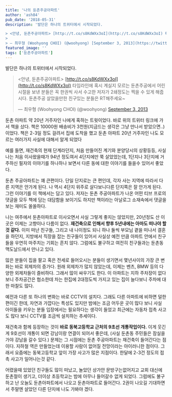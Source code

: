```yaml
---
title: '나의 둔촌주공아파트'
author: 'ash84'
pub_date: '2018-05-31'
description: '발단은 하나의 트위터에서 시작되었다.  

> <안녕, 둔촌주공아파트> [http://t.co/s8KdWXx3oI](http://t.co/s8KdWXx3oI) 타임라인에 혹시 계실지 모르는 둔촌주공에서 어린시절을 보낸 분들은 꼭 한권씩 사서 수고한 저자가 2쇄정도는 찍을 수 있게 해줍시다. 둔촌주공 살았을만한 친구있는 분들은 RT해주세요~
> 
> — 최우형 (Woohyong CHOI) (@woohyong) [September 3, 2013](https://twitter.com/woohyong/statuses/37474239534'
featured_image: ''
tags: ['둔촌주공아파트']
---
```



발단은 하나의 트위터에서 시작되었다.  

> <안녕, 둔촌주공아파트> [http://t.co/s8KdWXx3oI](http://t.co/s8KdWXx3oI) 타임라인에 혹시 계실지 모르는 둔촌주공에서 어린시절을 보낸 분들은 꼭 한권씩 사서 수고한 저자가 2쇄정도는 찍을 수 있게 해줍시다. 둔촌주공 살았을만한 친구있는 분들은 RT해주세요~
> 
> — 최우형 (Woohyong CHOI) (@woohyong) [September 3, 2013](https://twitter.com/woohyong/statuses/374742395344408576)

<script async="" charset="utf-8" src="//platform.twitter.com/widgets.js"></script>

둔촌 아파트 약 20년 거주자인 나에게 혹하는 트윗이었다. 바로 위의 트위터 링크에 가서 책을 샀다. 책은 10000원 배송비가 3천원(지금드는 생각은 그냥 만나서 받았으면..)이었다. 책은 2-3일 정도 걸려서 집에 도착을 했고 둔촌 아파트 20년 거주자인 나도 모르는 여러가지 사실에 대해서 알게 되었다

예를 들면, 재건축의 현재 단계라던지, 처음 만들어진 계기와 분양당시의 상황등등, 사실 나는 처음 이사왔을때가 94년 정도여서 4단지에만 쭉 살았었는데, 1단지나 3단지에 거주하신 필자의 이야기를 하나하나 보면서 다른 동에 대한 이야기를 들을수 있어서 좋았다.

둔촌 주공아파트는 꽤 큰편이다. 단일 단지로는 큰 편인데, 각자 사는 지역에 따라서 다른 지역은 안가게 된다. 나 역시 4단지 위주로 살다보니다른 단지쪽은 잘 안가게 된다. 그런 이야기를 이 책에서는 담고 있다. 저자는 둔촌 주공아파트가 나온 어떤 티브 프로의 댓글을 모두 책에 담는 대담함을 보이기도 하지만 책이라는 아날로그 소재속에서 댓글을 보는 재미도 쏠쏠하다.

나는 여주에서 둔촌아파트로 이사오면서 사실 그렇게 좋지는 않았지만, 20년정도 산 이곳은 이제는 고향이나 다름이 없다. **재건축으로 인해서 향후 5년내에는 아마도 떠나야 할것 같다.** 이미 떠난 친구들, 그리고 내 나이정도 되니 하나 둘씩 부모님 곁을 떠나서 결혼을 하던지, 지방에서 직장을 잡는 친구들이 있어서 사실상 예전 만큼 아파트 안에서 친구들을 우연히 마주치는 기회는 흔치 않다. 그럼에도 불구하고 여전히 친구들과는 둔촌동 맥도날드에서 만나고 있다.  

많은 분들이 집을 팔고 혹은 전세로 들어오시는 분들이 생기면서 몇년사이의 가장 큰 변화는 바로 외제차의 증가다. 원래 외제차가 많지 않았는데, 이제는 벤츠, BMW 등의 다양한 외제차들이 즐비하다. 그래서 많이 싸우기도 한다. 이 아파트는 지하 주차장이 없다보니 주차공간은 협소한데 차는 한집에 2대정도씩 가지고 있는 집이 늘다보니 주차에 대한 마찰도 많다. 

예전과 다른 또 하나의 변화는 바로 CCTV의 설치다. 그래도 다른 아파트에 비하면 덜한편이긴 한데, 자연과 가깝다는 특성도 있지만 밤에는 조금 어두운 곳이 많다 보니 사실 아이들을 키우는 분들 입장에서는 필요하다는 생각이 들었고 최근에는 자동차 접촉 사고도 많다 보니 CCTV를 조금씩 설치하는 추세이다.

재건축과 함께 등장하는 것이 **바로 동북고등학교 근처의 9초선 개통작업이다.** 이게 웃긴게 9호선이 개통이 되면 강남이랑 연결이 되어서 좋은데, (사실 둔촌동 주민들은 잠실을 가야 강남을 갈수 있다.) 문제는 그 시점에는 둔촌 주공아파트는 재건축이 들어간다는 점이다. 지하철 역은 만들었는데 이용할 사람이 없어질 전망이라는 아이러니한 점이다. 그래서 요즘에는 동북고등학교 앞이 가장 사고가 많은 지점이다. 한달에 2-3건 정도의 접촉 사고가 일어나는것 같다. 

어렸을때 있었던 친구들도 많이 떠났고, 놀았던 상가안 문방구는없어지고 교회 대신에 둔촌절이 생기고, 더이상 초등학교는 밤에 아무나 들어갈수 없게 되었다. 그럼에도 불구하고 난 오늘도 둔촌아파트에서 나오고 둔촌아파트로 들어간다. 2권이 나오길 기대하면서 주말엔 살았던 다른 단지에 나도 가봐야 겠다.


